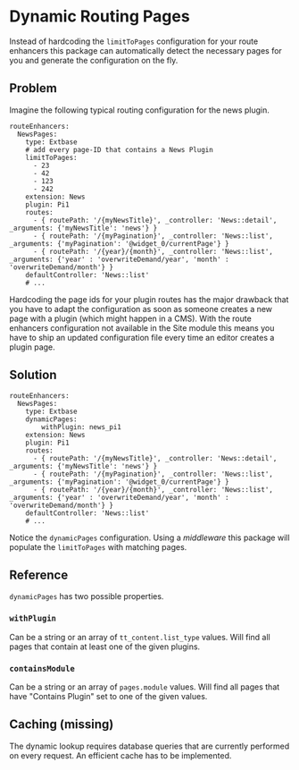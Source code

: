 # Dynamic Routing Pages

Instead of hardcoding the `limitToPages` configuration for your route enhancers this package can automatically detect
the necessary pages for you and generate the configuration on the fly.

## Problem

Imagine the following typical routing configuration for the news plugin.

````
routeEnhancers:
  NewsPages:
    type: Extbase
    # add every page-ID that contains a News Plugin
    limitToPages:
      - 23
      - 42
      - 123
      - 242
    extension: News
    plugin: Pi1
    routes:
      - { routePath: '/{myNewsTitle}', _controller: 'News::detail', _arguments: {'myNewsTitle': 'news'} }
      - { routePath: '/{myPagination}', _controller: 'News::list', _arguments: {'myPagination': '@widget_0/currentPage'} }
      - { routePath: '/{year}/{month}', _controller: 'News::list', _arguments: {'year' : 'overwriteDemand/year', 'month' : 'overwriteDemand/month'} }
    defaultController: 'News::list'
    # ...
````

Hardcoding the page ids for your plugin routes has the major drawback that you have to adapt the configuration as soon as someone creates a new page with a plugin (which might happen in a CMS).
With the route enhancers configuration not available in the Site module this means you have to ship an updated configuration file every time an editor creates a plugin page.

## Solution

````
routeEnhancers:
  NewsPages:
    type: Extbase
    dynamicPages:
        withPlugin: news_pi1
    extension: News
    plugin: Pi1
    routes:
      - { routePath: '/{myNewsTitle}', _controller: 'News::detail', _arguments: {'myNewsTitle': 'news'} }
      - { routePath: '/{myPagination}', _controller: 'News::list', _arguments: {'myPagination': '@widget_0/currentPage'} }
      - { routePath: '/{year}/{month}', _controller: 'News::list', _arguments: {'year' : 'overwriteDemand/year', 'month' : 'overwriteDemand/month'} }
    defaultController: 'News::list'
    # ...
````

Notice the `dynamicPages` configuration. Using a *middleware* this package will populate the `limitToPages` with matching pages.

## Reference

`dynamicPages` has two possible properties.

### `withPlugin`

Can be a string or an array of `tt_content.list_type` values. Will find all pages that contain at least one of the given plugins.

### `containsModule`

Can be a string or an array of `pages.module` values. Will find all pages that have "Contains Plugin" set to one of the given values.

## Caching (missing)

The dynamic lookup requires database queries that are currently performed on every request. An efficient cache has to be implemented.

